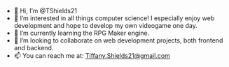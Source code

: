 - 👋 Hi, I’m @TShields21
- 👀 I’m interested in all things computer science! I especially enjoy web development and hope to develop my own videogame one day.
- 🌱 I’m currently learning the RPG Maker engine.
- 💞️ I’m looking to collaborate on web development projects, both frontend and backend.
- 📫 You can reach me at: Tiffany.Shields21@gmail.com

<!---
TShields21/TShields21 is a ✨ special ✨ repository because its `README.md` (this file) appears on your GitHub profile.
You can click the Preview link to take a look at your changes.
--->
